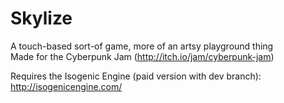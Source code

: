 Skylize
=======
A touch-based sort-of game, more of an artsy playground thing  
Made for the Cyberpunk Jam (http://itch.io/jam/cyberpunk-jam)

Requires the Isogenic Engine (paid version with dev branch): http://isogenicengine.com/
